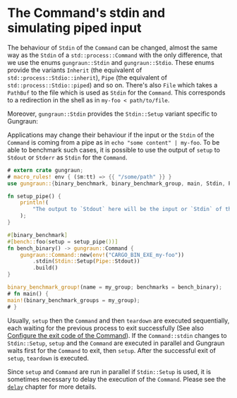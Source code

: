 # The Command's stdin and simulating piped input

The behaviour of `Stdin` of the `Command` can be changed, almost the same way as
the `Stdin` of a `std::process::Command` with the only difference, that we use
the enums `gungraun::Stdin` and `gungraun::Stdio`. These enums provide
the variants `Inherit` (the equivalent of `std::process::Stdio::inherit`),
`Pipe` (the equivalent of `std::process::Stdio::piped`) and so on. There's also
`File` which takes a `PathBuf` to the file which is used as `Stdin` for the
`Command`. This corresponds to a redirection in the shell as in `my-foo <
path/to/file`.

Moreover, `gungraun::Stdin` provides the `Stdin::Setup` variant specific to
Gungraun:

Applications may change their behaviour if the input or the `Stdin` of the
`Command` is coming from a pipe as in `echo "some content" | my-foo`. To be able
to benchmark such cases, it is possible to use the output of `setup` to `Stdout`
or `Stderr` as `Stdin` for the `Command`.

```rust
# extern crate gungraun;
# macro_rules! env { ($m:tt) => {{ "/some/path" }} }
use gungraun::{binary_benchmark, binary_benchmark_group, main, Stdin, Pipe};

fn setup_pipe() {
    println!(
        "The output to `Stdout` here will be the input or `Stdin` of the `Command`"
    );
}

#[binary_benchmark]
#[bench::foo(setup = setup_pipe())]
fn bench_binary() -> gungraun::Command {
    gungraun::Command::new(env!("CARGO_BIN_EXE_my-foo"))
        .stdin(Stdin::Setup(Pipe::Stdout))
        .build()
}

binary_benchmark_group!(name = my_group; benchmarks = bench_binary);
# fn main() {
main!(binary_benchmark_groups = my_group);
# }
```

Usually, `setup` then the `Command` and then `teardown` are executed
sequentially, each waiting for the previous process to exit successfully (See
also [Configure the exit code of the Command](./configuration/exit_code.md)). If
the `Command::stdin` changes to `Stdin::Setup`, `setup` and the `Command` are
executed in parallel and Gungraun waits first for the `Command` to exit,
then `setup`. After the successful exit of `setup`, `teardown` is executed.

Since `setup` and `Command` are run in parallel if `Stdin::Setup` is used, it is
sometimes necessary to delay the execution of the `Command`. Please see the
[`delay`](./configuration/delay.md) chapter for more details.
